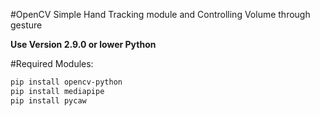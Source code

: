 #OpenCV
Simple Hand Tracking module and Controlling Volume through gesture

**Use Version 2.9.0 or lower Python**

#Required Modules:

```bash
pip install opencv-python
pip install mediapipe
pip install pycaw
```
